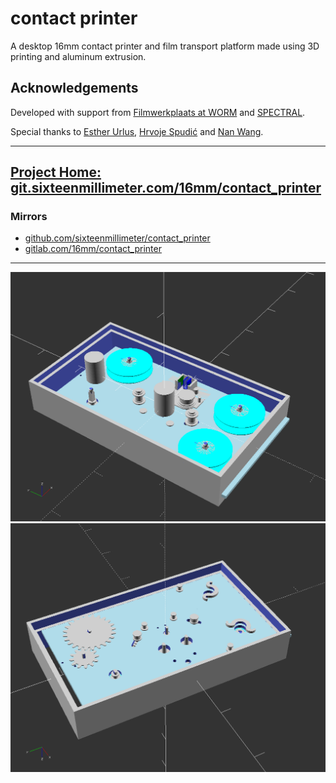 # contact printer

A desktop 16mm contact printer and film transport platform made using 3D printing and aluminum extrusion.

## Acknowledgements

Developed with support from [Filmwerkplaats at WORM](https://worm.org/spaces/filmwerkplaats/) and [SPECTRAL](http://www.spectral-cinematics.eu/).

Special thanks to [Esther Urlus](https://estherurlus.hotglue.me/), [Hrvoje Spudić](https://hrvojespudic.net/) and [Nan Wang](https://nanwang.org/).

---

## [Project Home: git.sixteenmillimeter.com/16mm/contact_printer](https://git.sixteenmillimeter.com/16mm/contact_printer)

### Mirrors

* [github.com/sixteenmillimeter/contact_printer](https://github.com/sixteenmillimeter/contact_printer)
* [gitlab.com/16mm/contact_printer](https://gitlab.com/16mm/contact_printer)

---

![contact printer render](https://github.com/sixteenmillimeter/contact_printer/blob/master/img/contact_printer?raw=true)
![contact printer render - bottom](https://github.com/sixteenmillimeter/contact_printer/blob/master/img/contact_printer_2?raw=true)
